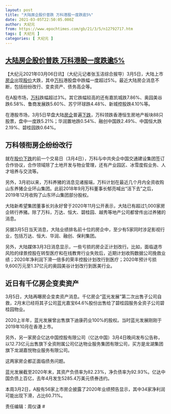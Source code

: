 ```yaml
---
layout: post
title: "大陆房企股价普跌 万科港股一度跌逾5%"
date: 2021-03-05T22:50:05.000Z
author: 大纪元
from: https://www.epochtimes.com/gb/21/3/5/n12792717.htm
tags: [ 大纪元 ]
categories: [ 大纪元 ]
---
```

<!--1614984605000-->
[大陆房企股价普跌 万科港股一度跌逾5%](https://www.epochtimes.com/gb/21/3/5/n12792717.htm)
------

<div>
<p>【大纪元2021年03月06日讯】（大纪元记者张玉洁综合报导）3月5日，大陆上市<a href="https://www.epochtimes.com/gb/tag/%E6%88%BF%E4%BC%81.html">房企</a>出现<a href="https://www.epochtimes.com/gb/tag/%E8%82%A1%E4%BB%B7.html">股价</a>大跌，其中<a href="https://www.epochtimes.com/gb/tag/%E4%B8%87%E7%A7%91.html">万科</a>港股盘中跌幅一度超过5%。最近大陆房企消息不断，包括纷纷改行、变卖资产、债务高企等。</p><p>在A股市场，<a href="https://www.epochtimes.com/gb/tag/%E4%B8%87%E7%A7%91.html">万科</a>跌幅超过3%。其它跌幅较高的还有<span id="stock_0.000918">嘉凯城</span><span id="quote_0.000918"></span>跌7.86%、<span id="stock_0.000615">奥园美谷</span><span id="quote_0.000615"></span>跌6.58%、<span id="stock_1.600223">鲁商发展</span><span id="quote_1.600223"></span>跌5.60%、<span id="stock_0.000718">苏宁环球</span><span id="quote_0.000718"></span>跌4.48%、<span id="stock_1.601155">新城控股</span><span id="quote_1.601155"></span>跌4.10%等。</p><p>在港股市场，3月5日早盘大陆<a href="https://www.epochtimes.com/gb/tag/%E6%88%BF%E4%BC%81.html">房企</a>普遍<a href="https://www.epochtimes.com/gb/tag/%E4%B8%8B%E8%B7%8C.html">下跌</a>，万科领跌香港恒生房地产板块88只股票，盘中一度跌5.21%；华润置地跌0.54%、融创中国跌2.49%、中国恒大跌2.19%、碧桂园跌0.64%。</p><h2>万科领衔房企纷纷改行</h2><p>就在<a href="https://www.epochtimes.com/gb/tag/%E8%82%A1%E4%BB%B7.html">股价</a><a href="https://www.epochtimes.com/gb/tag/%E4%B8%8B%E8%B7%8C.html">下跌</a>的前一个交易日（3月4日），万科与中共央企中国交通建设集团签订合作协议，合作领域除了土地开发与物业管理，还有产业园区、冰雪度假业务、人才培养与交流等。</p><p>另外，3月初以来，万科养猪的消息见诸报端，万科计划在最近几个月内全资收购山东养猪企业环山集团。此前2018年9月万科董事长郁亮喊出“活下去”之后，2019年12月收购了山东环山集团部分股权。</p><p>大陆新希望集团董事长刘永好曾于2020年11月公开表示，大陆已有超过1,000家房企转行养猪。除了万科，万达、恒大、碧桂园、越秀等地产公司都曾传出过养猪的消息。</p><p>另据3月5日当天消息，大陆业绩排名前十位的房企中，至少有5家同时涉足影视行业，包括万达、恒大、华润、融创、保利集团。</p><p>另外，大陆媒体3月3日消息显示，一些亏损的房企正计划改行。比如，面临退市风险的绿景控股在转型医疗和在线教育行业失败后，近期计划收购数据公司挽救业绩；2020年净利润下滑一倍多的荣丰控股计划改行到医疗；2020年预计亏损9,600万元至1.37亿元的奥园美谷计划改行到医美行业。</p><h2>近日有千亿房企变卖资产</h2><p>3月5日，大陆再曝房企变卖资产消息。千亿房企“蓝光发展”第二次出售子公司自救，2月末已经将其子公司蓝光嘉宝64.6%股份出售给了碧桂园服务全资子公司碧桂园物业。</p><p>2020上半年，蓝光发展曾出售旗下迪康药业100%的股权。当时蓝光发展刚刚于2019年10月在香港上市。</p><p>另外，另一家房企亿达中国控股有限公司（亿达中国）3月4日晚间发布公告称，以12.73亿元出售旗下全资附属公司亿达物业服务集团有限公司，买方是龙湖集团旗下龙湖嘉悦物业服务有限公司。</p><p>这两家房企都正面临债务问题。</p><p>蓝光发展截至2020年末，其资产负债率为82.23%，净负债率为92.93%。亿达中国负债上百亿，去年4月发生5285.4万美元债券违约。</p><p>本周3月2日，A股有56家上市房企披露了2020年业绩预告显示，其中34家净利润可能出现下滑，占比60.71%。</p><p>责任编辑：周仪谦 #</p>
</div>
